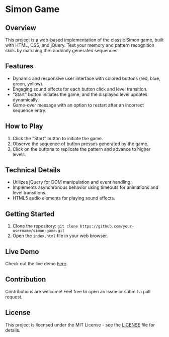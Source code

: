 # Simon Game



## Overview

This project is a web-based implementation of the classic Simon game, built with HTML, CSS, and jQuery. Test your memory and pattern recognition skills by matching the randomly generated sequences!

## Features

- Dynamic and responsive user interface with colored buttons (red, blue, green, yellow).
- Engaging sound effects for each button click and level transition.
- "Start" button initiates the game, and the displayed level updates dynamically.
- Game-over message with an option to restart after an incorrect sequence entry.

## How to Play

1. Click the "Start" button to initiate the game.
2. Observe the sequence of button presses generated by the game.
3. Click on the buttons to replicate the pattern and advance to higher levels.

## Technical Details

- Utilizes jQuery for DOM manipulation and event handling.
- Implements asynchronous behavior using timeouts for animations and level transitions.
- HTML5 audio elements for playing sound effects.

## Getting Started

1. Clone the repository: `git clone https://github.com/your-username/simon-game.git`
2. Open the `index.html` file in your web browser.

## Live Demo

Check out the live demo [here](https://pratiksha-ns.github.io/simon-Game/).


## Contribution

Contributions are welcome! Feel free to open an issue or submit a pull request.

## License

This project is licensed under the MIT License - see the [LICENSE](LICENSE) file for details.
